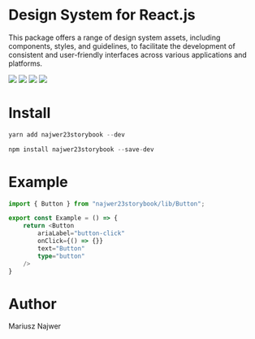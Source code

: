 
# Design System for React.js

This package offers a range of design system assets, including components, styles, and guidelines, to facilitate the development of consistent and user-friendly interfaces across various applications and platforms.

[<img src="https://img.icons8.com/color/96/npm.png">](https://www.npmjs.com/package/najwer23storybook) [<img src="https://img.icons8.com/clouds/100/domain.png">](https://najwer23.github.io/najwer23storybook/) [<img src="https://img.icons8.com/clouds/100/github.png">](https://github.com/najwer23/najwer23storybook) [<img  src="https://img.icons8.com/external-tal-revivo-color-tal-revivo/96/external-jsdelivr-a-free-fast-and-reliable-open-source-cdn-for-npm-and-github-logo-color-tal-revivo.png">](https://www.jsdelivr.com/?query=author%3A%20najwer23)


# Install
```js
yarn add najwer23storybook --dev
```
```js
npm install najwer23storybook --save-dev
```

# Example
```typescript
import { Button } from "najwer23storybook/lib/Button";

export const Example = () => {
	return <Button
		ariaLabel="button-click"
		onClick={() => {}}
		text="Button"
		type="button"
	/>
}
```

# Author

Mariusz Najwer
